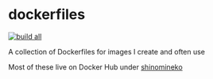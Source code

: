 # dockerfiles

[![build all](https://github.com/shinomineko/dockerfiles/actions/workflows/build-all.yml/badge.svg)](https://github.com/shinomineko/dockerfiles/actions/workflows/build-all.yml)

A collection of Dockerfiles for images I create and often use

Most of these live on Docker Hub under [shinomineko](https://hub.docker.com/u/shinomineko)
